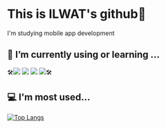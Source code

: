# This is ILWAT's github👋

I'm studying mobile app development

## 🌱 I’m currently using or learning ...

🛠<img src="https://img.shields.io/badge/C++-00599C?style=plastic&logo=c%2b%2b&logoColor=white"/></a>
<img src="https://img.shields.io/badge/Java-007396?style=plastic&logo=Java&logoColor=white"/></a>
<img src="https://img.shields.io/badge/Swift-F05138?style=plastic&logo=Swift&logoColor=white"/></a>
<img src="https://img.shields.io/badge/MySQL-4479A1?style=plastic&logo=MySQL&logoColor=white"/></a>🛠

## 💻 I'm most used...

[![Top Langs](https://github-readme-stats.vercel.app/api/top-langs/?username=ILWAT)](https://github.com/ILWAT)

<!--
**ILWAT/ILWAT** is a ✨ _special_ ✨ repository because its `README.md` (this file) appears on your GitHub profile.

Here are some ideas to get you started:

- 🔭 I’m currently working on ...
- 🌱 I’m currently learning ...
- 👯 I’m looking to collaborate on ...
- 🤔 I’m looking for help with ...
- 💬 Ask me about ...
- 📫 How to reach me: ...
- 😄 Pronouns: ...
- ⚡ Fun fact: ...
-->
<!--<a href="버튼을 눌렀을 때 이동할 링크" target="_blank"><img src="https://img.shields.io/badge/뱃지레이블-배경색?style=뱃지모양&logo=로고&logoColor=로고색상"/></a>-->
